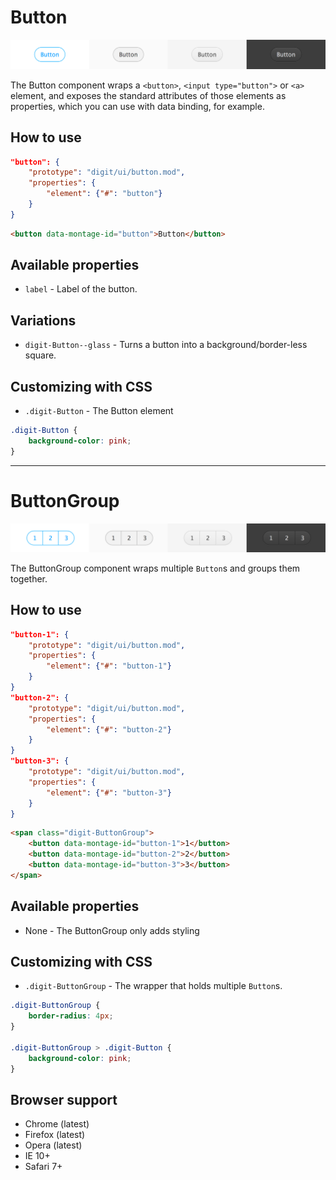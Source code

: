 # Button

![Button](screenshot.png)

The Button component wraps a `<button>`, `<input type="button">` or `<a>` element, and exposes the standard attributes of those elements as properties, which you can use with data binding, for example.

## How to use

```json
"button": {
    "prototype": "digit/ui/button.mod",
    "properties": {
        "element": {"#": "button"}
    }
}
```

```html
<button data-montage-id="button">Button</button>
```


## Available properties

* `label` - Label of the button.


## Variations
* `digit-Button--glass` - Turns a button into a background/border-less square. 


## Customizing with CSS

* `.digit-Button` - The Button element

```css
.digit-Button {
    background-color: pink;
}
```



------------------------------------



# ButtonGroup

![ButtonGroup](screenshot-group.png)

The ButtonGroup component wraps multiple `Button`s and groups them together.

## How to use

```json
"button-1": {
    "prototype": "digit/ui/button.mod",
    "properties": {
        "element": {"#": "button-1"}
    }
}
"button-2": {
    "prototype": "digit/ui/button.mod",
    "properties": {
        "element": {"#": "button-2"}
    }
}
"button-3": {
    "prototype": "digit/ui/button.mod",
    "properties": {
        "element": {"#": "button-3"}
    }
}
```

```html
<span class="digit-ButtonGroup">
    <button data-montage-id="button-1">1</button>
    <button data-montage-id="button-2">2</button>
    <button data-montage-id="button-3">3</button>
</span>
```


## Available properties

* None - The ButtonGroup only adds styling



## Customizing with CSS

* `.digit-ButtonGroup` - The wrapper that holds multiple `Button`s.

```css
.digit-ButtonGroup {
    border-radius: 4px;
}

.digit-ButtonGroup > .digit-Button {
    background-color: pink;
}

```



## Browser support

* Chrome (latest)
* Firefox (latest)
* Opera (latest)
* IE 10+
* Safari 7+
